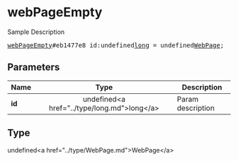 # webPageEmpty

Sample Description

<pre>
<a href="../constructor/webPageEmpty.md">webPageEmpty</a>#eb1477e8 id:undefined<a href="../type/long.md">long</a> = undefined<a href="../type/WebPage.md">WebPage</a>;
</pre>

## Parameters

| Name | Type | Description |
|------|:----:|-------------|
| **id** | undefined&lt;a href=&#34;../type/long.md&#34;&gt;long&lt;/a&gt; | Param description |

## Type

undefined&lt;a href=&#34;../type/WebPage.md&#34;&gt;WebPage&lt;/a&gt;

